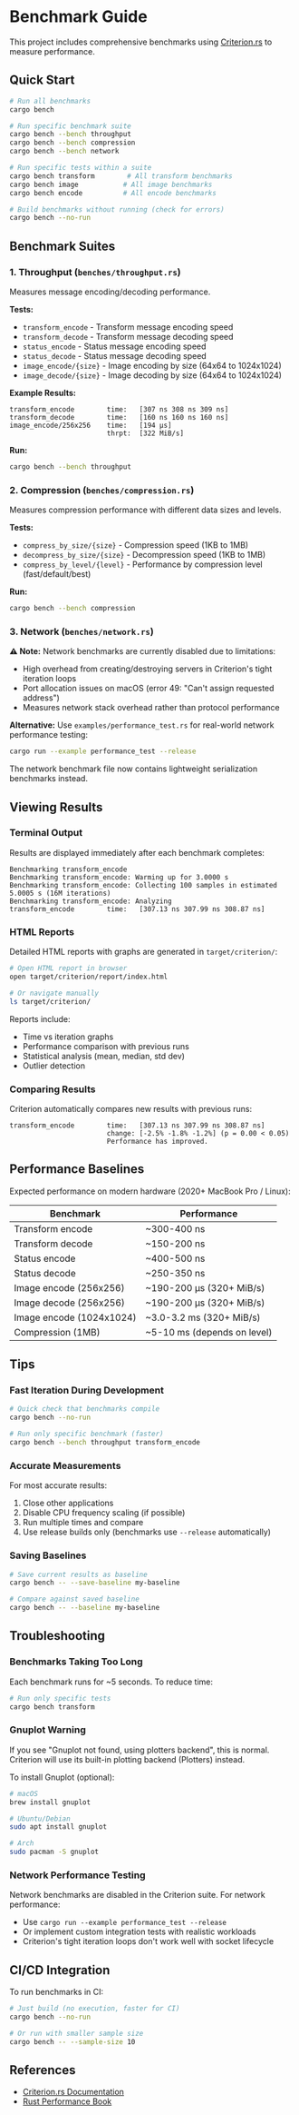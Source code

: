 # Benchmark Guide

This project includes comprehensive benchmarks using [Criterion.rs](https://github.com/bheisler/criterion.rs) to measure performance.

## Quick Start

```bash
# Run all benchmarks
cargo bench

# Run specific benchmark suite
cargo bench --bench throughput
cargo bench --bench compression
cargo bench --bench network

# Run specific tests within a suite
cargo bench transform        # All transform benchmarks
cargo bench image           # All image benchmarks
cargo bench encode          # All encode benchmarks

# Build benchmarks without running (check for errors)
cargo bench --no-run
```

## Benchmark Suites

### 1. Throughput (`benches/throughput.rs`)

Measures message encoding/decoding performance.

**Tests:**
- `transform_encode` - Transform message encoding speed
- `transform_decode` - Transform message decoding speed
- `status_encode` - Status message encoding speed
- `status_decode` - Status message decoding speed
- `image_encode/{size}` - Image encoding by size (64x64 to 1024x1024)
- `image_decode/{size}` - Image decoding by size (64x64 to 1024x1024)

**Example Results:**
```
transform_encode        time:   [307 ns 308 ns 309 ns]
transform_decode        time:   [160 ns 160 ns 160 ns]
image_encode/256x256    time:   [194 µs]
                        thrpt:  [322 MiB/s]
```

**Run:**
```bash
cargo bench --bench throughput
```

### 2. Compression (`benches/compression.rs`)

Measures compression performance with different data sizes and levels.

**Tests:**
- `compress_by_size/{size}` - Compression speed (1KB to 1MB)
- `decompress_by_size/{size}` - Decompression speed (1KB to 1MB)
- `compress_by_level/{level}` - Performance by compression level (fast/default/best)

**Run:**
```bash
cargo bench --bench compression
```

### 3. Network (`benches/network.rs`)

**⚠️ Note:** Network benchmarks are currently disabled due to limitations:
- High overhead from creating/destroying servers in Criterion's tight iteration loops
- Port allocation issues on macOS (error 49: "Can't assign requested address")
- Measures network stack overhead rather than protocol performance

**Alternative:** Use `examples/performance_test.rs` for real-world network performance testing:
```bash
cargo run --example performance_test --release
```

The network benchmark file now contains lightweight serialization benchmarks instead.

## Viewing Results

### Terminal Output

Results are displayed immediately after each benchmark completes:
```
Benchmarking transform_encode
Benchmarking transform_encode: Warming up for 3.0000 s
Benchmarking transform_encode: Collecting 100 samples in estimated 5.0005 s (16M iterations)
Benchmarking transform_encode: Analyzing
transform_encode        time:   [307.13 ns 307.99 ns 308.87 ns]
```

### HTML Reports

Detailed HTML reports with graphs are generated in `target/criterion/`:

```bash
# Open HTML report in browser
open target/criterion/report/index.html

# Or navigate manually
ls target/criterion/
```

Reports include:
- Time vs iteration graphs
- Performance comparison with previous runs
- Statistical analysis (mean, median, std dev)
- Outlier detection

### Comparing Results

Criterion automatically compares new results with previous runs:

```
transform_encode        time:   [307.13 ns 307.99 ns 308.87 ns]
                        change: [-2.5% -1.8% -1.2%] (p = 0.00 < 0.05)
                        Performance has improved.
```

## Performance Baselines

Expected performance on modern hardware (2020+ MacBook Pro / Linux):

| Benchmark | Performance |
|-----------|-------------|
| Transform encode | ~300-400 ns |
| Transform decode | ~150-200 ns |
| Status encode | ~400-500 ns |
| Status decode | ~250-350 ns |
| Image encode (256x256) | ~190-200 µs (320+ MiB/s) |
| Image decode (256x256) | ~190-200 µs (320+ MiB/s) |
| Image encode (1024x1024) | ~3.0-3.2 ms (320+ MiB/s) |
| Compression (1MB) | ~5-10 ms (depends on level) |

## Tips

### Fast Iteration During Development

```bash
# Quick check that benchmarks compile
cargo bench --no-run

# Run only specific benchmark (faster)
cargo bench --bench throughput transform_encode
```

### Accurate Measurements

For most accurate results:
1. Close other applications
2. Disable CPU frequency scaling (if possible)
3. Run multiple times and compare
4. Use release builds only (benchmarks use `--release` automatically)

### Saving Baselines

```bash
# Save current results as baseline
cargo bench -- --save-baseline my-baseline

# Compare against saved baseline
cargo bench -- --baseline my-baseline
```

## Troubleshooting

### Benchmarks Taking Too Long

Each benchmark runs for ~5 seconds. To reduce time:
```bash
# Run only specific tests
cargo bench transform
```

### Gnuplot Warning

If you see "Gnuplot not found, using plotters backend", this is normal. Criterion will use its built-in plotting backend (Plotters) instead.

To install Gnuplot (optional):
```bash
# macOS
brew install gnuplot

# Ubuntu/Debian
sudo apt install gnuplot

# Arch
sudo pacman -S gnuplot
```

### Network Performance Testing

Network benchmarks are disabled in the Criterion suite. For network performance:
- Use `cargo run --example performance_test --release`
- Or implement custom integration tests with realistic workloads
- Criterion's tight iteration loops don't work well with socket lifecycle

## CI/CD Integration

To run benchmarks in CI:

```bash
# Just build (no execution, faster for CI)
cargo bench --no-run

# Or run with smaller sample size
cargo bench -- --sample-size 10
```

## References

- [Criterion.rs Documentation](https://bheisler.github.io/criterion.rs/book/)
- [Rust Performance Book](https://nnethercote.github.io/perf-book/)
